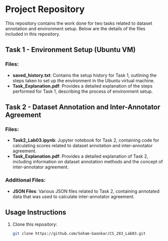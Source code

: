 # Project Repository

This repository contains the work done for two tasks related to dataset annotation and environment setup. Below are the details of the files included in this repository.

## Task 1 - Environment Setup (Ubuntu VM)

### Files:
- **saved_history.txt**: Contains the setup history for Task 1, outlining the steps taken to set up the environment in the Ubuntu virtual machine.
- **Task_Explanation.pdf**: Provides a detailed explanation of the steps performed for Task 1, describing the process of environment setup.

## Task 2 - Dataset Annotation and Inter-Annotator Agreement

### Files:
- **Task2_Lab03.ipynb**: Jupyter notebook for Task 2, containing code for calculating scores related to dataset annotation and inter-annotator agreement.
- **Task_Explanation.pdf**: Provides a detailed explanation of Task 2, including information on dataset annotation methods and the concept of inter-annotator agreement.

### Additional Files:
- **JSON Files**: Various JSON files related to Task 2, containing annotated data that was used to calculate inter-annotator agreement.

## Usage Instructions

1. Clone this repository:
   ```bash
   git clone https://github.com/Soham-Gaonkar/CS_203_Lab03.git
